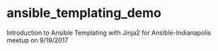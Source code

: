 # ansible_templating_demo
Introduction to Ansible Templating with Jinja2 for Ansible-Indianapolis meetup on 9/19/2017
